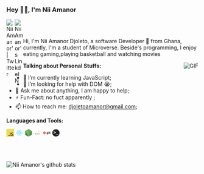 ### Hey 👋🏽, I'm Nii Amanor

<a href="https://twitter.com/_djoleto_">
  <img align="left" alt="Nii Amanor'  | Twitter" width="22px" src="https://cdn.jsdelivr.net/npm/simple-icons@v3/icons/twitter.svg" />
</a>
<a href="https://linkedin.com/in/nii-amanor-djoleto-072b8a14a/">
  <img align="left" alt="Nii Amanor's LinkdeIN" width="22px" src="https://cdn.jsdelivr.net/npm/simple-icons@v3/icons/linkedin.svg" />
</a>

<br />
<br />

Hi, I'm Nii Amanor Djoleto, a software Developer 🚀 from Ghana, currently, I'm a student of Microverse. Beside's programming, I enjoy eating gaming,playing basketball and watching movies

  <img align="right" alt="GIF" height="400px" src="https://media.giphy.com/media/765ccrAiB0g9z6EApL/giphy.gif" />
  
**Talking about Personal Stuffs:**

- 🌱 I’m currently learning JavaScript; 
- 🤔 I’m looking for help with DOM 😭;
- 💬 Ask me about anything, I am happy to help;
- ⚡️ Fun-Fact: no fuct apparently ;
- 📫 How to reach me: djoletoamanor@gmail.com;

**Languages and Tools:**  

<code><img height="20" src="https://raw.githubusercontent.com/github/explore/80688e429a7d4ef2fca1e82350fe8e3517d3494d/topics/javascript/javascript.png"></code>
<code><img height="20" src="https://raw.githubusercontent.com/github/explore/80688e429a7d4ef2fca1e82350fe8e3517d3494d/topics/react/react.png"></code>
<code><img height="20" src="https://raw.githubusercontent.com/github/explore/80688e429a7d4ef2fca1e82350fe8e3517d3494d/topics/nodejs/nodejs.png"></code>
<code><img height="20" src="https://raw.githubusercontent.com/github/explore/80688e429a7d4ef2fca1e82350fe8e3517d3494d/topics/mysql/mysql.png"></code>
<code><img height="20" src="https://raw.githubusercontent.com/github/explore/80688e429a7d4ef2fca1e82350fe8e3517d3494d/topics/git/git.png"></code>
<code><img height="20" src="https://raw.githubusercontent.com/github/explore/80688e429a7d4ef2fca1e82350fe8e3517d3494d/topics/terminal/terminal.png"></code>

<br />
<br />

![Nii Amanor's github stats](https://github-readme-stats.vercel.app/api?username=ramrod433&theme=dark&show_icons=true)
